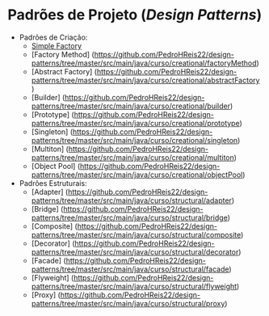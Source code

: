 # Padrões de Projeto (*Design Patterns*)

- Padrões de Criação:
  - [Simple Factory](https://github.com/PedroHReis22/design-patterns/tree/master/src/main/java/curso/creational/simpleFactory)
  - [Factory Method] (https://github.com/PedroHReis22/design-patterns/tree/master/src/main/java/curso/creational/factoryMethod)
  - [Abstract Factory] (https://github.com/PedroHReis22/design-patterns/tree/master/src/main/java/curso/creational/abstractFactory)
  - [Builder] (https://github.com/PedroHReis22/design-patterns/tree/master/src/main/java/curso/creational/builder)
  - [Prototype] (https://github.com/PedroHReis22/design-patterns/tree/master/src/main/java/curso/creational/prototype)
  - [Singleton] (https://github.com/PedroHReis22/design-patterns/tree/master/src/main/java/curso/creational/singleton)
  - [Multiton] (https://github.com/PedroHReis22/design-patterns/tree/master/src/main/java/curso/creational/multiton)
  - [Object Pool] (https://github.com/PedroHReis22/design-patterns/tree/master/src/main/java/curso/creational/objectPool)
- Padrões Estruturais:
  - [Adapter] (https://github.com/PedroHReis22/design-patterns/tree/master/src/main/java/curso/structural/adapter)
  - [Bridge] (https://github.com/PedroHReis22/design-patterns/tree/master/src/main/java/curso/structural/bridge)
  - [Composite] (https://github.com/PedroHReis22/design-patterns/tree/master/src/main/java/curso/structural/composite)
  - [Decorator] (https://github.com/PedroHReis22/design-patterns/tree/master/src/main/java/curso/structural/decorator)
  - [Facade] (https://github.com/PedroHReis22/design-patterns/tree/master/src/main/java/curso/structural/facade)
  - [Flyweight] (https://github.com/PedroHReis22/design-patterns/tree/master/src/main/java/curso/structural/flyweight)
  - [Proxy] (https://github.com/PedroHReis22/design-patterns/tree/master/src/main/java/curso/structural/proxy)
